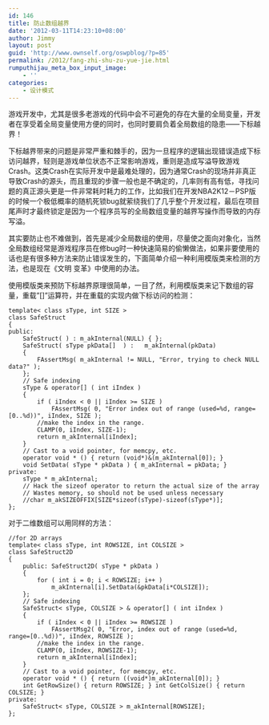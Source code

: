 ```yaml
---
id: 146
title: 防止数组越界
date: '2012-03-11T14:23:10+08:00'
author: Jimmy
layout: post
guid: 'http://www.ownself.org/oswpblog/?p=85'
permalink: /2012/fang-zhi-shu-zu-yue-jie.html
rumputhijau_meta_box_input_image:
    - ''
categories:
    - 设计模式
---
```


游戏开发中，尤其是很多老游戏的代码中会不可避免的存在大量的全局变量，开发者在享受着全局变量使用方便的同时，也同时要肩负着全局数组的隐患——下标越界！

下标越界带来的问题是非常严重和棘手的，因为一旦程序的逻辑出现错误造成下标访问越界，轻则是游戏单位状态不正常影响游戏，重则是造成写溢导致游戏Crash。这类Crash在实际开发中是最难处理的，因为通常Crash的现场并非真正导致Crash的源头，而且重现的步骤一般也是不确定的，几率则有高有低，寻找问题的真正源头更是一件非常耗时耗力的工作，比如我们在开发NBA2K12－PSP版的时候一个极低概率的随机死锁bug就萦绕我们了几乎整个开发过程，最后在项目尾声时才最终锁定是因为一个程序员写的全局数组变量的越界写操作而导致的内存写溢。

其实要防止也不难做到，首先是减少全局数组的使用，尽量使之面向对象化，当然全局数组经常是游戏程序员在修bug时一种快速简易的偷懒做法，如果非要使用的话也是有很多种方法来防止错误发生的，下面简单介绍一种利用模版类来检测的方法，也是现在《文明 变革》中使用的办法。

使用模版类来预防下标越界原理很简单，一目了然，利用模版类来记下数组的容量，重载”\[\]”运算符，并在重载的实现内做下标访问的检测：

```
template< class sType, int SIZE > 
class SafeStruct 
{ 
public: 
    SafeStruct( ) : m_akInternal(NULL) { }; 
    SafeStruct( sType pkData[]  ) :   m_akInternal(pkData) 
    { 
        FAssertMsg( m_akInternal != NULL, "Error, trying to check NULL data?" ); 
    }; 
    // Safe indexing 
    sType & operator[] ( int iIndex )  
    { 
        if ( iIndex < 0 || iIndex >= SIZE ) 
            FAssertMsg( 0, "Error index out of range (used=%d, range=[0..%d))", iIndex, SIZE ); 
        //make the index in the range. 
        CLAMP(0, iIndex, SIZE-1); 
        return m_akInternal[iIndex]; 
    } 
    // Cast to a void pointer, for memcpy, etc. 
    operator void * () { return (void*)&(m_akInternal[0]); } 
    void SetData( sType * pkData ) { m_akInternal = pkData; } 
private: 
    sType * m_akInternal; 
    // Hack the sizeof operator to return the actual size of the array 
    // Wastes memory, so should not be used unless necessary 
    //char m_akSIZEOFFIX[SIZE*sizeof(sType)-sizeof(sType*)]; 
};
```

对于二维数组可以用同样的方法：

```
//for 2D arrays 
template< class sType, int ROWSIZE, int COLSIZE > 
class SafeStruct2D 
{ 
    public: SafeStruct2D( sType * pkData ) 
    { 
        for ( int i = 0; i < ROWSIZE; i++ ) 
            m_akInternal[i].SetData(&pkData[i*COLSIZE]); 
    }; 
    // Safe indexing 
    SafeStruct< sType, COLSIZE > & operator[] ( int iIndex )  
    { 
        if ( iIndex < 0 || iIndex >= ROWSIZE ) 
            FAssertMsg2( 0, "Error, index out of range (used=%d, range=[0..%d))", iIndex, ROWSIZE ); 
        //make the index in the range. 
        CLAMP(0, iIndex, ROWSIZE-1); 
        return m_akInternal[iIndex]; 
    } 
    // Cast to a void pointer, for memcpy, etc. 
    operator void * () { return ((void*)m_akInternal[0]); } 
    int GetRowSize() { return ROWSIZE; } int GetColSize() { return COLSIZE; } 
private: 
    SafeStruct< sType, COLSIZE > m_akInternal[ROWSIZE]; 
};
```
